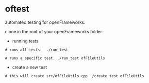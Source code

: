 oftest
======

automated testing for openFrameworks.

clone in the root of your openFrameworks folder.

- running tests

`` # runs all tests. 
./run_test ``


`` # runs a specific test.
./run_test ofFileUtils ``

- create a new test

`` # this will create src/ofFileUtils.cpp
./create_test ofFileUtils  ``



